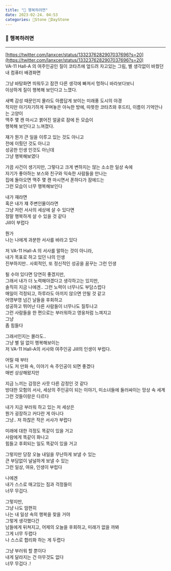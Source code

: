 ```yaml
---
title: "🌱 행복하려면"
date: 2023-02-24. 04:53
categories: 🗿Stone 🌱DayStone
---
```


### 🗿 행복하려면

---

[https://twitter.com/lanxcer/status/1332376282907037696?s=20](https://twitter.com/lanxcer/status/1332376282907037696?s=20)  
VA-11 Hall-A 의 여주인공인 질이 코타츠에 엎드려 자고있는 그림,
별 생각없이 바꿨던 내 컴퓨터 배경화면  

그냥 바탕화면 띄워두고 잠깐 다른 생각에 빠져서 멍하니 바라보다보니  
이상하게 질이 행복해 보인다고 느꼈다.  

새벽 감성 때문인지 몰라도 아름답게 보이는 미래풍 도시의 야경  
작지만 아기자기하게 꾸며놓은 아늑한 방에, 따뜻한 코타츠와 후드티, 이름이 기억안나는 고양이  
맥주 몇 캔 마시고 붉어진 얼굴로 잠에 든 모습이  
행복해 보인다고 느껴졌다.  

쟤가 뭔가 큰 일을 이루고 있는 것도 아니고  
전에 이뤘던 것도 아니고  
성공한 인생 인것도 아닌데  
그냥 행복해보였다  

가끔 사건이 생기지만, 그렇다고 크게 변하지는 않는 소소한 일상 속에  
자기가 좋아하는 보스와 친구와 익숙한 사람들을 만나는  
집에 돌아오면 맥주 몇 캔 마시면서 폰하다가 잠에드는  
그런 모습이 너무 행복해보인다  

내가 쟤라면  
혹은 내가 쟤 주변인물이라면  
그냥 저런 서사의 세상에 살 수 있다면  
정말 행복하게 살 수 있을 것 같다  
Jill이 부럽다  

뭔가  
나는 나에게 과분한 서사를 바라고 있다  

저 VA-11 Hall-A 의 서사를 말하는 것이 아니라,  
내가 목표로 하고 있던 나의 인생  
진부하지만.. 사회적인, 또 정신적인 성공을 꿈꾸는 그런 인생  

될 수야 있다면 당연히 좋겠지만,  
그래서 내가 더 노력해야겠다고 생각하고는 있지만,  
솔직히 지금 나에겐.. 그런 노력이 너무나도 부담스럽다  
매일이 걱정되고, 하루라도 아끼지 않으면 안될 것 같고  
어영부영 넘긴 날들을 후회하고  
성공하고 뛰어난 다른 사람들이 너무나도 질투나고  
그런 사람들을 한 편으로는 부러워하고 영웅처럼 느껴지고  
그냥  
좀 힘들다  

그래서인지는 몰라도..  
그냥 별 일 없이 행복해보이는  
저 VA-11 Hall-A의 서사와 여주인공 Jill의 인생이 부럽다.  

어릴 때 부터  
나도 저 만화 속, 이야기 속 주인공이 되면 좋겠다  
매번 상상해왔지만  

지금 느끼는 감정은 사뭇 다른 감정인 것 같다  
방대한 모험의 서사, 세상의 주인공이 되는 이야기, 미소녀들에 둘러싸이는 망상 속 세계  
그런 것들이랑은 다르다  

내가 지금 부러워 하고 있는 저 세상은  
뭔가 굉장하고 커다란 게 아니다  
그냥.. 저 하찮은 작은 서사가 부럽다  

미래에 대한 걱정도 똑같이 있을 거고  
사람에게 똑같이 화나고  
힘들고 후회되는 일도 똑같이 있을 거고  

그렇지만 당장 오늘 내일을 무난하게 보낼 수 있는  
큰 부담없이 널널하게 보낼 수 있는  
그런 일상, 여유, 인생이 부럽다  

나에겐  
내가 스스로 매고있는 짐과 걱정들이  
너무 무겁다.  

그렇지만,  
그냥 나도 맘편히  
나는 내 일상 속의 행복을 찾을 거야  
그렇게 생각했다간  
남들에게 뒤쳐지고, 어제의 오늘을 후회하고, 미래가 없을 까봐  
그게 너무 두렵다  
나 스스로 합리화 하는 게 두렵다  

그냥 부러워 할 뿐이다  
내게 달라지는 건 아무것도 없다  
너무 무겁다 .!  

